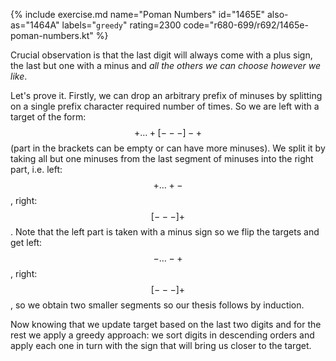 {% include exercise.md name="Poman Numbers" id="1465E" also-as="1464A" labels="`greedy`" rating=2300 code="r680-699/r692/1465e-poman-numbers.kt" %}

Crucial observation is that the last digit will always come with a plus sign, the last but one with a minus and *all the others we can choose however we like*.

Let's prove it.  Firstly, we can drop an arbitrary prefix of minuses by splitting on a single prefix character required number of times.  So we are left with a target of the form: $$+ \ldots +[---]-+$$ (part in the brackets can be empty or can have more minuses).  We split it by taking all but one minuses from the last segment of minuses into the right part, i.e. left: $$+ \ldots +-$$, right: $$[---]+$$.  Note that the left part is taken with a minus sign so we flip the targets and get left: $$- \ldots -+$$, right: $$[---]+$$, so we obtain two smaller segments so our thesis follows by induction.

Now knowing that we update target based on the last two digits and for the rest we apply a greedy approach: we sort digits in descending orders and apply each one in turn with the sign that will bring us closer to the target.
